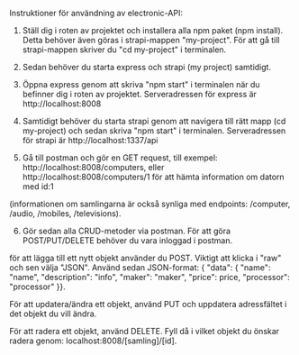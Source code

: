 Instruktioner för användning av electronic-API:

1. Ställ dig i roten av projektet och installera alla npm paket (npm install). Detta behöver även göras i strapi-mappen "my-project". För att gå till strapi-mappen skriver du "cd my-project" i terminalen.

2. Sedan behöver du starta express och strapi (my project) samtidigt.

3. Öppna express genom att skriva "npm start" i terminalen när du befinner dig i roten av projektet. Serveradressen för express är http://localhost:8008

4. Samtidigt behöver du starta strapi genom att navigera till rätt mapp (cd my-project) och sedan skriva "npm start" i terminalen. Serveradressen för strapi är http://localhost:1337/api

5. Gå till postman och gör en GET request, till exempel: http://localhost:8008/computers, eller http://localhost:8008/computers/1 för att hämta information om datorn med id:1

(informationen om samlingarna är också synliga med endpoints: /computer, /audio, /mobiles,
/televisions).

6. Gör sedan alla CRUD-metoder via postman. För att göra POST/PUT/DELETE behöver du vara inloggad i postman.

för att lägga till ett nytt objekt använder du POST. Viktigt att klicka i "raw" och sen välja "JSON". Använd sedan JSON-format: { "data": { "name": "name", "description": "info", "maker": "maker", "price": price, "processor": "processor" }}.

För att updatera/ändra ett objekt, använd PUT och uppdatera adressfältet i det objekt du vill ändra.

För att radera ett objekt, använd DELETE. Fyll då i vilket objekt du önskar radera genom: localhost:8008/[samling]/[id].
